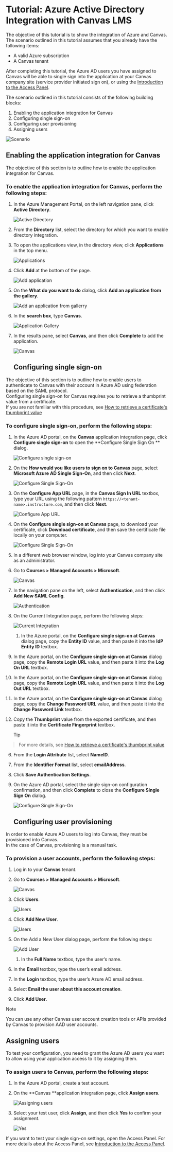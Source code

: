 <properties
    pageTitle="Tutorial: Azure Active Directory Integration with Canvas LMS | Microsoft Azure" 
    description="Learn how to use Canvas LMS with Azure Active Directory to enable single sign-on, automated provisioning, and more!" 
    services="active-directory" 
    authors="jeevansd"  
    documentationCenter="na" 
    manager="stevenpo"/>

<tags 
    ms.service="active-directory" 
    ms.devlang="na" 
    ms.topic="article" 
    ms.tgt_pltfrm="na" 
    ms.workload="identity" 
    ms.date="01/14/2016" 
    ms.author="jeedes" />

# Tutorial: Azure Active Directory Integration with Canvas LMS
The objective of this tutorial is to show the integration of Azure and Canvas.  
The scenario outlined in this tutorial assumes that you already have the following items:

* A valid Azure subscription
* A Canvas tenant

After completing this tutorial, the Azure AD users you have assigned to Canvas will be able to single sign into the application at your Canvas company site (service provider initiated sign on), or using the [Introduction to the Access Panel](active-directory-saas-access-panel-introduction.md).

The scenario outlined in this tutorial consists of the following building blocks:

1. Enabling the application integration for Canvas
2. Configuring single sign-on
3. Configuring user provisioning
4. Assigning users

![Scenario](./media/active-directory-saas-canvas-lms-tutorial/IC775984.png "Scenario")

## Enabling the application integration for Canvas
The objective of this section is to outline how to enable the application integration for Canvas.

### To enable the application integration for Canvas, perform the following steps:
1. In the Azure Management Portal, on the left navigation pane, click **Active Directory**.

   ![Active Directory](./media/active-directory-saas-canvas-lms-tutorial/IC700993.png "Active Directory")

2. From the **Directory** list, select the directory for which you want to enable directory integration.

3. To open the applications view, in the directory view, click **Applications** in the top menu.

   ![Applications](./media/active-directory-saas-canvas-lms-tutorial/IC700994.png "Applications")

4. Click **Add** at the bottom of the page.

   ![Add application](./media/active-directory-saas-canvas-lms-tutorial/IC749321.png "Add application")

5. On the **What do you want to do** dialog, click **Add an application from the gallery**.

   ![Add an application from gallerry](./media/active-directory-saas-canvas-lms-tutorial/IC749322.png "Add an application from gallerry")

6. In the **search box**, type **Canvas**.

   ![Application Gallery](./media/active-directory-saas-canvas-lms-tutorial/IC775985.png "Application Gallery")

7. In the results pane, select **Canvas**, and then click **Complete** to add the application.

   ![Canvas](./media/active-directory-saas-canvas-lms-tutorial/IC775986.png "Canvas")

   ## Configuring single sign-on

The objective of this section is to outline how to enable users to authenticate to Canvas with their account in Azure AD using federation based on the SAML protocol.  
Configuring single sign-on for Canvas requires you to retrieve a thumbprint value from a certificate.  
If you are not familiar with this procedure, see [How to retrieve a certificate's thumbprint value](http://youtu.be/YKQF266SAxI)

### To configure single sign-on, perform the following steps:
1. In the Azure AD portal, on the **Canvas** application integration page, click **Configure single sign-on** to open the **Configure Single Sign On ** dialog.

   ![Configure single sign-on](./media/active-directory-saas-canvas-lms-tutorial/IC771709.png "Configure single sign-on")

2. On the **How would you like users to sign on to Canvas** page, select **Microsoft Azure AD Single Sign-On**, and then click **Next**.

   ![Configure Single Sign-On](./media/active-directory-saas-canvas-lms-tutorial/IC775987.png "Configure Single Sign-On")

3. On the **Configure App URL** page, in the **Canvas Sign In URL** textbox, type your URL using the following pattern `https://<tenant-name>.instructure.com`, and then click **Next**.

   ![Configure App URL](./media/active-directory-saas-canvas-lms-tutorial/IC775988.png "Configure App URL")

4. On the **Configure single sign-on at Canvas** page, to download your certificate, click **Download certificate**, and then save the certificate file locally on your computer.

   ![Configure Single Sign-On](./media/active-directory-saas-canvas-lms-tutorial/IC775989.png "Configure Single Sign-On")

5. In a different web browser window, log into your Canvas company site as an administrator.

6. Go to **Courses \> Managed Accounts \> Microsoft**.

   ![Canvas](./media/active-directory-saas-canvas-lms-tutorial/IC775990.png "Canvas")

7. In the navigation pane on the left, select **Authentication**, and then click **Add New SAML Config**.

   ![Authentication](./media/active-directory-saas-canvas-lms-tutorial/IC775991.png "Authentication")

8. On the Current Integration page, perform the following steps:

   ![Current Integration](./media/active-directory-saas-canvas-lms-tutorial/IC775992.png "Current Integration")

   1. In the Azure portal, on the **Configure single sign-on at Canvas** dialog page, copy the **Entity ID** value, and then paste it into the **IdP Entity ID** textbox.
2. In the Azure portal, on the **Configure single sign-on at Canvas** dialog page, copy the **Remote Login URL** value, and then paste it into the **Log On URL** textbox.
3. In the Azure portal, on the **Configure single sign-on at Canvas** dialog page, copy the **Remote Login URL** value, and then paste it into the **Log Out URL** textbox.
4. In the Azure portal, on the **Configure single sign-on at Canvas** dialog page, copy the **Change Password URL** value, and then paste it into the **Change Password Link** textbox.
5. Copy the **Thumbprint** value from the exported certificate, and then paste it into the **Certificate Fingerprint** textbox.  

   > [!TIP]
> For more details, see [How to retrieve a certificate's thumbprint value](http://youtu.be/YKQF266SAxI)
> 
6. From the **Login Attribute** list, select **NameID**.

7. From the **Identifier Format** list, select **emailAddress**.
8. Click **Save Authentication Settings**.

9. On the Azure AD portal, select the single sign-on configuration confirmation, and then click **Complete** to close the **Configure Single Sign On** dialog.

   ![Configure Single Sign-On](./media/active-directory-saas-canvas-lms-tutorial/IC775993.png "Configure Single Sign-On")

   ## Configuring user provisioning

In order to enable Azure AD users to log into Canvas, they must be provisioned into Canvas.  
In the case of Canvas, provisioning is a manual task.

### To provision a user accounts, perform the following steps:
1. Log in to your **Canvas** tenant.

2. Go to **Courses \> Managed Accounts \> Microsoft**.

   ![Canvas](./media/active-directory-saas-canvas-lms-tutorial/IC775990.png "Canvas")

3. Click **Users**.

   ![Users](./media/active-directory-saas-canvas-lms-tutorial/IC775995.png "Users")

4. Click **Add New User**.

   ![Users](./media/active-directory-saas-canvas-lms-tutorial/IC775996.png "Users")

5. On the Add a New User dialog page, perform the following steps:

   ![Add User](./media/active-directory-saas-canvas-lms-tutorial/IC775997.png "Add User")

   1. In the **Full Name** textbox, type the user’s name.
2. In the **Email** textbox, type the user’s email address.
3. In the **Login** textbox, type the user’s Azure AD email address.
4. Select **Email the user about this account creation**.
5. Click **Add User**.


> [!NOTE]
> You can use any other Canvas user account creation tools or APIs provided by Canvas to provision AAD user accounts.
> 
> 
## Assigning users
To test your configuration, you need to grant the Azure AD users you want to allow using your application access to it by assigning them.

### To assign users to Canvas, perform the following steps:
1. In the Azure AD portal, create a test account.

2. On the **Canvas **application integration page, click **Assign users**.

   ![Assigning users](./media/active-directory-saas-canvas-lms-tutorial/IC775998.png "Assigning users")

3. Select your test user, click **Assign**, and then click **Yes** to confirm your assignment.

   ![Yes](./media/active-directory-saas-canvas-lms-tutorial/IC767830.png "Yes")


If you want to test your single sign-on settings, open the Access Panel. For more details about the Access Panel, see [Introduction to the Access Panel](active-directory-saas-access-panel-introduction.md).

